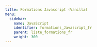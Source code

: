 ```yaml
---
title: Formations Javascript (Vanilla)
menu:
  sidebar:
    name: JavaScript
    identifier: formations_Javascript_fr
    parent: liste_formations_fr
    weight: 300
---
```


